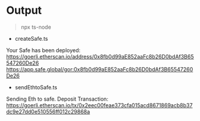 

# Output

> npx ts-node <filename>

* createSafe.ts 

Your Safe has been deployed:
https://goerli.etherscan.io/address/0x8fb0d99aE852aaFc8b26D0bdAf3B65547260De26
https://app.safe.global/gor:0x8fb0d99aE852aaFc8b26D0bdAf3B65547260De26


* sendEthtoSafe.ts
  
Sending Eth to safe.
Deposit Transaction: https://goerli.etherscan.io/tx/0x2eec00feae373cfa015acd8671869acb8b37dc9e27dd0e510556ff012c29868a
